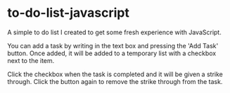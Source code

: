 # to-do-list-javascript
A simple to do list I created to get some fresh experience with JavaScript.

You can add a task by writing in the text box and pressing the 'Add Task' button.
Once added, it will be added to a temporary list with a checkbox next to the item.

Click the checkbox when the task is completed and it will be given a strike through.
Click the button again to remove the strike through from the task.